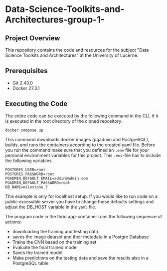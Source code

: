 # Data-Science-Toolkits-and-Architectures-group-1-

## Project Overview
This repository contains the code and resources for the subject "Data Science Toolkits and Architectures" at the University of Lucerne.

## Prerequisites
- Git 2.43.0
- Docker 27.3.1

## Executing the Code
The entire code can be executed by the following command in the CLI, if it is executed in the root directory of the cloned repository.
```shell
docker compose up
```
This command downloads docker images (pgadmin and PostgreSQL), builds, and runs the containers according to the created yaml file. 
Before you run the command make sure that you defined an `.env` file for your personal environment variables for this project. This `.env`-file has to include the following variables.
```
POSTGRES_USER=root
POSTGRES_PASSWORD=root
PGADMIN_DEFAULT_EMAIL=admin@admin.com
PGADMIN_DEFAULT_PASSWORD=root
DB_NAME=milestone_3
```
This example is only for localhost setup. If you would like to run code on a public excessible server you have to change these defaults settings and adjust the DB_HOST variable in the `yaml` file.

The program code in the thrid app-container runs the following sequence of actions:
- downloading the training and testing data
- saves the image dataset and their metadata in a Postgre Database
- Trains the CNN based on the training set
- Evaluate the final trained model
- Saves the trained model
- Make predictions on the testing data and save the results also in a PostgreSQL table
